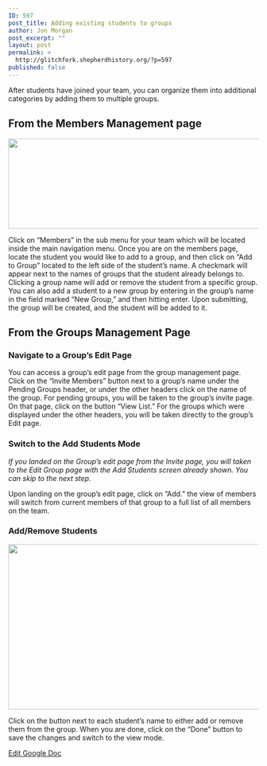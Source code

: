 ```yaml
---
ID: 597
post_title: Adding existing students to groups
author: Jon Morgan
post_excerpt: ""
layout: post
permalink: >
  http://glitchfork.shepherdhistory.org/?p=597
published: false
---
```

<p>After students have joined your team, you can organize them into additional categories by adding them to multiple groups.</p>
<h2>From the Members Management page</h2>
<p><img src="http://glitchfork.shepherdhistory.org/wp-content/uploads/2017/11/null-8.png" width="624" height="181" alt="" title=""></p>
<p></p>
<p>Click on “Members” in the sub menu for your team which will be located inside the main navigation menu. Once you are on the members page, locate the student you would like to add to a group, and then click on “Add to Group” located to the left side of the student’s name. A checkmark will appear next to the names of groups that the student already belongs to. Clicking a group name will add or remove the student from a specific group. You can also add a student to a new group by entering in the group’s name in the field marked “New Group,” and then hitting enter. Upon submitting, the group will be created, and the student will be added to it.</p>
<h2>From the Groups Management Page</h2>
<h3>Navigate to a Group’s Edit Page</h3>
<p></p>
<p>You can access a group’s edit page from the group management page. Click on the “Invite Members” button next to a group’s name under the Pending Groups header, or under the other headers click on the name of the group. For pending groups, you will be taken to the group’s invite page. On that page, click on the button “View List.” For the groups which were displayed under the other headers, you will be taken directly to the group’s Edit page.</p>
<h3>Switch to the Add Students Mode</h3>
<p><i>If you landed on the Group’s edit page from the Invite page, you will taken to the Edit Group page with the Add Students screen already shown. You can skip to the next step.</i></p>
<p></p>
<p>Upon landing on the group’s edit page, click on “Add.” the view of members will switch from current members of that group to a full list of all members on the team.</p>
<p></p>
<h3>Add/Remove Students</h3>
<p><img src="http://glitchfork.shepherdhistory.org/wp-content/uploads/2017/11/null-9.png" width="624" height="332" alt="" title=""></p>
<p></p>
<p>Click on the button next to each student’s name to either add or remove them from the group. When you are done, click on the “Done” button to save the changes and switch to the view mode.</p>
<p></p>
<p></p>
<p><a href="https://docs.google.com/document/d/1V2taYfn2hKb8C_DtnlAaTk-Y7LuGla0nSCYOVFhG0dA/edit?usp=sharing">Edit Google Doc</a></p>
